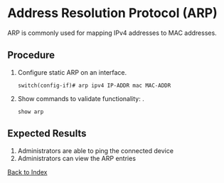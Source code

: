 # Address Resolution Protocol (ARP)

ARP is commonly used for mapping IPv4 addresses to MAC addresses.

## Procedure

1. Configure static ARP on an interface.

    ```text
    switch(config-if)# arp ipv4 IP-ADDR mac MAC-ADDR
    ```

1. Show commands to validate functionality: .

    ```text
    show arp
    ```

## Expected Results

1. Administrators are able to ping the connected device
1. Administrators can view the ARP entries

[Back to Index](README.md)
